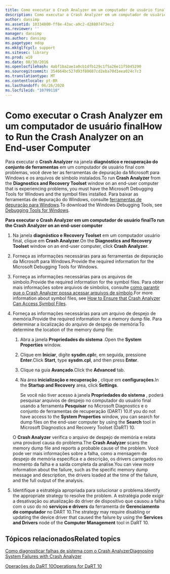 ```yaml
---
title: Como executar o Crash Analyzer em um computador de usuário final
description: Como executar o Crash Analyzer em um computador de usuário final
author: dansimp
ms.assetid: 10334800-ff8e-43ac-a9c2-d28807473ec2
ms.reviewer: ''
manager: dansimp
ms.author: dansimp
ms.pagetype: mdop
ms.mktglfcycl: support
ms.sitesec: library
ms.prod: w10
ms.date: 08/30/2016
ms.openlocfilehash: 4abf1ba2ae1a0cb1dfb129c1f5a26e11f5045290
ms.sourcegitcommit: 354664bc527d93f80687cd2eba70d1eea024c7c3
ms.translationtype: MT
ms.contentlocale: pt-BR
ms.lasthandoff: 06/26/2020
ms.locfileid: "10799118"
---
```

# <span data-ttu-id="2ef40-103">Como executar o Crash Analyzer em um computador de usuário final</span><span class="sxs-lookup"><span data-stu-id="2ef40-103">How to Run the Crash Analyzer on an End-user Computer</span></span>


<span data-ttu-id="2ef40-104">Para executar o **Crash Analyzer** na janela **diagnóstico e recuperação do conjunto de ferramentas** em um computador de usuário final com problemas, você deve ter as ferramentas de depuração da Microsoft para Windows e os arquivos de símbolo instalados.</span><span class="sxs-lookup"><span data-stu-id="2ef40-104">To run **Crash Analyzer** from the **Diagnostics and Recovery Toolset** window on an end-user computer that is experiencing problems, you must have the Microsoft Debugging Tools for Windows and the symbol files installed.</span></span> <span data-ttu-id="2ef40-105">Para baixar as ferramentas de depuração do Windows, consulte [ferramentas de depuração para Windows](https://go.microsoft.com/fwlink/?LinkId=266248).</span><span class="sxs-lookup"><span data-stu-id="2ef40-105">To download the Windows Debugging Tools, see [Debugging Tools for Windows](https://go.microsoft.com/fwlink/?LinkId=266248).</span></span>

**<span data-ttu-id="2ef40-106">Para executar o Crash Analyzer em um computador de usuário final</span><span class="sxs-lookup"><span data-stu-id="2ef40-106">To run the Crash Analyzer on an end-user computer</span></span>**

1.  <span data-ttu-id="2ef40-107">Na janela **diagnóstico e Recovery Toolset** em um computador usuário final, clique em **Crash Analyzer**.</span><span class="sxs-lookup"><span data-stu-id="2ef40-107">On the **Diagnostics and Recovery Toolset** window on an end-user computer, click **Crash Analyzer**.</span></span>

2.  <span data-ttu-id="2ef40-108">Forneça as informações necessárias para as ferramentas de depuração da Microsoft para Windows.</span><span class="sxs-lookup"><span data-stu-id="2ef40-108">Provide the required information for the Microsoft Debugging Tools for Windows.</span></span>

3.  <span data-ttu-id="2ef40-109">Forneça as informações necessárias para os arquivos de símbolo.</span><span class="sxs-lookup"><span data-stu-id="2ef40-109">Provide the required information for the symbol files.</span></span> <span data-ttu-id="2ef40-110">Para obter mais informações sobre arquivos de símbolos, consulte [como garantir que o Crash Analyzer possa acessar arquivos de símbolo](how-to-ensure-that-crash-analyzer-can-access-symbol-files-dart-10.md).</span><span class="sxs-lookup"><span data-stu-id="2ef40-110">For more information about symbol files, see [How to Ensure that Crash Analyzer Can Access Symbol Files](how-to-ensure-that-crash-analyzer-can-access-symbol-files-dart-10.md).</span></span>

4.  <span data-ttu-id="2ef40-111">Forneça as informações necessárias para um arquivo de despejo de memória.</span><span class="sxs-lookup"><span data-stu-id="2ef40-111">Provide the required information for a memory dump file.</span></span> <span data-ttu-id="2ef40-112">Para determinar a localização do arquivo de despejo de memória:</span><span class="sxs-lookup"><span data-stu-id="2ef40-112">To determine the location of the memory dump file:</span></span>

    1.  <span data-ttu-id="2ef40-113">Abra a janela **Propriedades do sistema** .</span><span class="sxs-lookup"><span data-stu-id="2ef40-113">Open the **System Properties** window.</span></span>

    2.  <span data-ttu-id="2ef40-114">Clique em **Iniciar**, digite **sysdm.cpl**e, em seguida, pressione **Enter**.</span><span class="sxs-lookup"><span data-stu-id="2ef40-114">Click **Start**, type **sysdm.cpl**, and then press **Enter**.</span></span>

    3.  <span data-ttu-id="2ef40-115">Clique na guia **Avançado**.</span><span class="sxs-lookup"><span data-stu-id="2ef40-115">Click the **Advanced** tab.</span></span>

    4.  <span data-ttu-id="2ef40-116">Na área **inicialização e recuperação** , clique em **configurações**.</span><span class="sxs-lookup"><span data-stu-id="2ef40-116">In the **Startup and Recovery** area, click **Settings**.</span></span>

        <span data-ttu-id="2ef40-117">Se você não tiver acesso à janela **Propriedades do sistema** , poderá pesquisar arquivos de despejo no computador do usuário final usando a ferramenta **Pesquisar** no Microsoft Diagnostics e o conjunto de ferramentas de recuperação (DART) 10.</span><span class="sxs-lookup"><span data-stu-id="2ef40-117">If you do not have access to the **System Properties** window, you can search for dump files on the end-user computer by using the **Search** tool in Microsoft Diagnostics and Recovery Toolset (DaRT) 10.</span></span>

    <span data-ttu-id="2ef40-118">O **Crash Analyzer** verifica o arquivo de despejo de memória e relata uma provável causa do problema.</span><span class="sxs-lookup"><span data-stu-id="2ef40-118">The **Crash Analyzer** scans the memory dump file and reports a probable cause of the problem.</span></span> <span data-ttu-id="2ef40-119">Você pode ver mais informações sobre a falha, como a mensagem de despejo de memória específica e a descrição, os drivers carregados no momento da falha e a saída completa da análise.</span><span class="sxs-lookup"><span data-stu-id="2ef40-119">You can view more information about the failure, such as the specific memory dump message and description, the drivers loaded at the time of the failure, and the full output of the analysis.</span></span>

5.  <span data-ttu-id="2ef40-120">Identifique a estratégia apropriada para solucionar o problema.</span><span class="sxs-lookup"><span data-stu-id="2ef40-120">Identify the appropriate strategy to resolve the problem.</span></span> <span data-ttu-id="2ef40-121">A estratégia pode exigir a desativação ou atualização do driver de dispositivo que causou a falha com o uso do nó **serviços e drivers** da ferramenta de **Gerenciamento do computador** no DART 10.</span><span class="sxs-lookup"><span data-stu-id="2ef40-121">The strategy may require disabling or updating the device driver that caused the failure by using the **Services and Drivers** node of the **Computer Management** tool in DaRT 10.</span></span>

## <span data-ttu-id="2ef40-122">Tópicos relacionados</span><span class="sxs-lookup"><span data-stu-id="2ef40-122">Related topics</span></span>


[<span data-ttu-id="2ef40-123">Como diagnosticar falhas de sistema com o Crash Analyzer</span><span class="sxs-lookup"><span data-stu-id="2ef40-123">Diagnosing System Failures with Crash Analyzer</span></span>](diagnosing-system-failures-with-crash-analyzer-dart-10.md)

[<span data-ttu-id="2ef40-124">Operações do DaRT 10</span><span class="sxs-lookup"><span data-stu-id="2ef40-124">Operations for DaRT 10</span></span>](operations-for-dart-10.md)

 

 





